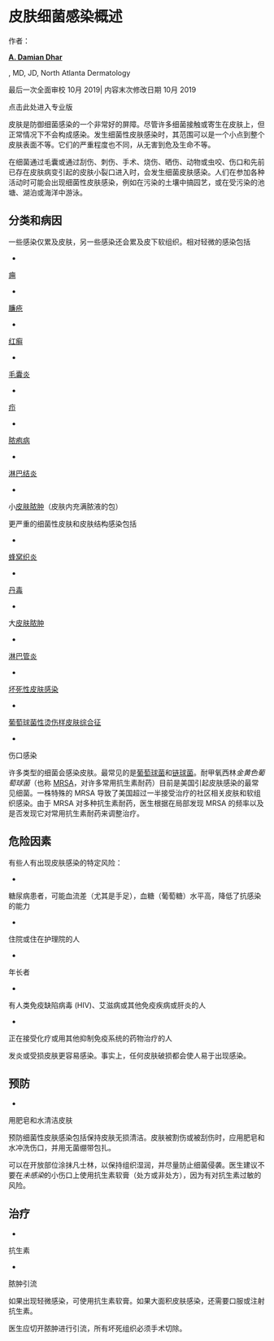 # 皮肤细菌感染概述

作者： 

**[A. Damian Dhar](https://www.emoryhealthcare.org/physicians/d/dhar-abhik-damian.html)**

, MD, JD, North Atlanta Dermatology

最后一次全面审校 10月 2019| 内容末次修改日期 10月 2019



点击此处进入专业版



皮肤是防御细菌感染的一个非常好的屏障。尽管许多细菌接触或寄生在皮肤上，但正常情况下不会构成感染。发生细菌性皮肤感染时，其范围可以是一个小点到整个皮肤表面不等。它们的严重程度也不同，从无害到危及生命不等。



在细菌通过毛囊或通过刮伤、刺伤、手术、烧伤、晒伤、动物或虫咬、伤口和先前已存在皮肤病变引起的皮肤小裂口进入时，会发生细菌皮肤感染。人们在参加各种活动时可能会出现细菌性皮肤感染，例如在污染的土壤中搞园艺，或在受污染的池塘、湖泊或海洋中游泳。

## 分类和病因



一些感染仅累及皮肤，另一些感染还会累及皮下软组织。相对轻微的感染包括

- 

  [痈](https://www.msdmanuals.com/zh/home/skin-disorders/bacterial-skin-infections/folliculitis-and-skin-abscesses#v793098_zh)

- 

  [臁疮](https://www.msdmanuals.com/zh/home/skin-disorders/bacterial-skin-infections/impetigo-and-ecthyma)

- 

  [红癣](https://www.msdmanuals.com/zh/home/skin-disorders/bacterial-skin-infections/erythrasma)

- 

  [毛囊炎](https://www.msdmanuals.com/zh/home/skin-disorders/bacterial-skin-infections/folliculitis-and-skin-abscesses)

- 

  [疖](https://www.msdmanuals.com/zh/home/skin-disorders/bacterial-skin-infections/folliculitis-and-skin-abscesses)

- 

  [脓疱病](https://www.msdmanuals.com/zh/home/skin-disorders/bacterial-skin-infections/impetigo-and-ecthyma)

- 

  [淋巴结炎](https://www.msdmanuals.com/zh/home/skin-disorders/bacterial-skin-infections/lymphadenitis)

- 

  小[皮肤脓肿](https://www.msdmanuals.com/zh/home/skin-disorders/bacterial-skin-infections/folliculitis-and-skin-abscesses#v793098_zh)（皮肤内充满脓液的包）



更严重的细菌性皮肤和皮肤结构感染包括

- 

  [蜂窝织炎](https://www.msdmanuals.com/zh/home/skin-disorders/bacterial-skin-infections/cellulitis)

- 

  [丹毒](https://www.msdmanuals.com/zh/home/skin-disorders/bacterial-skin-infections/erysipelas)

- 

  大[皮肤脓肿](https://www.msdmanuals.com/zh/home/skin-disorders/bacterial-skin-infections/folliculitis-and-skin-abscesses)

- 

  [淋巴管炎](https://www.msdmanuals.com/zh/home/skin-disorders/bacterial-skin-infections/lymphangitis)

- 

  [坏死性皮肤感染](https://www.msdmanuals.com/zh/home/skin-disorders/bacterial-skin-infections/necrotizing-skin-infections)

- 

  [葡萄球菌性烫伤样皮肤综合征](https://www.msdmanuals.com/zh/home/skin-disorders/bacterial-skin-infections/staphylococcal-scalded-skin-syndrome)

- 

  伤口感染



许多类型的细菌会感染皮肤。最常见的是[葡萄球菌](https://www.msdmanuals.com/zh/home/infections/bacterial-infections-gram-positive-bacteria/staphylococcus-aureus-infections)和[链球菌](https://www.msdmanuals.com/zh/home/infections/bacterial-infections-gram-positive-bacteria/streptococcal-infections)。耐甲氧西林*金黄色葡萄球菌*（也称 [MRSA](https://www.msdmanuals.com/zh/home/infections/bacterial-infections-gram-positive-bacteria/staphylococcus-aureus-infections#v38708407_zh)，对许多常用抗生素耐药）目前是美国引起皮肤感染的最常见细菌。一株特殊的 MRSA 导致了美国超过一半接受治疗的社区相关皮肤和软组织感染。由于 MRSA 对多种抗生素耐药，医生根据在局部发现 MRSA 的频率以及是否发现它对常用抗生素耐药来调整治疗。

## 危险因素



有些人有出现皮肤感染的特定风险：

- 

  糖尿病患者，可能血流差（尤其是手足），血糖（葡萄糖）水平高，降低了抗感染的能力

- 

  住院或住在护理院的人

- 

  年长者

- 

  有人类免疫缺陷病毒 (HIV)、艾滋病或其他免疫疾病或肝炎的人

- 

  正在接受化疗或用其他抑制免疫系统的药物治疗的人



发炎或受损皮肤更容易感染。事实上，任何皮肤破损都会使人易于出现感染。

## 预防

- 

  用肥皂和水清洁皮肤



预防细菌性皮肤感染包括保持皮肤无损清洁。皮肤被割伤或被刮伤时，应用肥皂和水冲洗伤口，并用无菌绷带包扎。



可以在开放部位涂抹凡士林，以保持组织湿润，并尽量防止细菌侵袭。医生建议不要在*未感染*的小伤口上使用抗生素软膏（处方或非处方），因为有对抗生素过敏的风险。

## 治疗

- 

  抗生素

- 

  脓肿引流



如果出现轻微感染，可使用抗生素软膏。如果大面积皮肤感染，还需要口服或注射抗生素。



医生应切开脓肿进行引流，所有坏死组织必须手术切除。